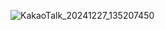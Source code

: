 ![KakaoTalk_20241227_135207450](https://github.com/user-attachments/assets/2d4a96be-97ae-46de-887d-bce91a049911)

